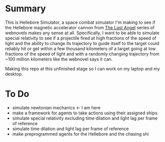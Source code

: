 # Summary
This is Hellebore Simulator, a space combat simulator I'm making to see if the Hellebore magnetic accelerator 
cannon from [The Last Angel](https://forums.spacebattles.com/threads/the-last-angel.244209/) series of webnovels makes any sense at all.
Specifically, I want to be able to simulate special relativity to see if a projectile fired at high fractions of the speed of light
and the ability to change its trajectory to guide itself to the target could reliably hit or get within a few thousand kilometers of a target
going at low fractions of the speed of light and with a randomly changing trajectory from ~100 million kilometers like the webnovel says it can.

Making this repo at this unfinished stage so I can work on my laptop and my desktop.

# To Do
 * simulate newtonian mechanics <- I am here
 * make a framework for agents to take actions using their assigned ships.
 * simulate special relativity excluding time dilation and light lag per frame of reference
 * simulate time dilation and light lag per frame of reference
 * make preprogrammed agents for the Hellebore and the chasing shi
 
